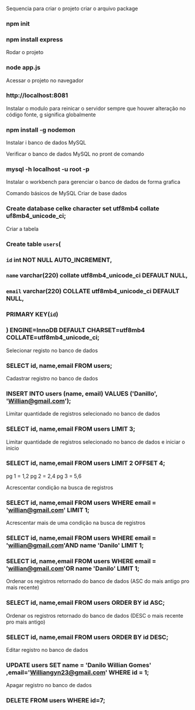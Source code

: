 Sequencia para criar o projeto 
criar o arquivo package
### npm init

### npm install express

Rodar o projeto 
### node app.js

Acessar o projeto no navegador
### http://localhost:8081

Instalar o  modulo para reinicar o servidor sempre que houver   alteração no código fonte, g significa globalmente
### npm install -g nodemon

Instalar i banco de dados MySQL

Verificar o banco de dados MySQL no pront de comando
### mysql -h localhost  -u root -p

Instalar o workbench para gerenciar o banco de dados de forma grafica

Comando básicos de MySQL
Criar de base dados
### Create database celke character set utf8mb4 collate uf8mb4_unicode_ci;

Criar a tabela

### Create table `users`(
### `id` int NOT NULL AUTO_INCREMENT,
### `name` varchar(220) collate utf8mb4_unicode_ci  DEFAULT NULL,
### `email` varchar(220) COLLATE utf8mb4_unicode_ci DEFAULT NULL,
### PRIMARY KEY(`id`)
### ) ENGINE=InnoDB DEFAULT CHARSET=utf8mb4 COLLATE=utf8mb4_unicode_ci;

Selecionar registo no banco de dados
### SELECT id, name,email FROM users;

Cadastrar registro no banco de dados 
### INSERT INTO	 users (name, email) VALUES ('Danillo', 'Willian@gmail.com');

Limitar quantidade de registros selecionado no banco de dados 
### SELECT id, name,email FROM users LIMIT 3;

Limitar quantidade de registros selecionado no banco de dados e iniciar o inicio
### SELECT id, name,email FROM users LIMIT 2 OFFSET 4;
pg 1 = 1,2
pg 2 = 2,4
pg 3 = 5,6

Acrescentar condição na busca de registros
### SELECT id, name,email FROM users WHERE email = 'willian@gmail.com' LIMIT 1;

Acrescentar mais de uma condição na busca de registros
### SELECT id, name,email FROM users WHERE email = 'willian@gmail.com'AND name 'Danilo' LIMIT 1;
### SELECT id, name,email FROM users WHERE email = 'willian@gmail.com'OR name 'Danilo' LIMIT 1;

Ordenar os registros retornado do banco de dados (ASC do mais antigo pro mais recente)
### SELECT id, name,email FROM users ORDER BY id ASC;

Ordenar os registros retornado do banco de dados (DESC o mais recente pro mais antigo)
### SELECT id, name,email FROM users ORDER BY id DESC;

Editar registro no banco de dados
### UPDATE users SET name = 'Danilo Willian Gomes' ,email='Williangyn23@gmail.com' WHERE id = 1;

Apagar registro no banco de dados
### DELETE FROM users WHERE id=7;